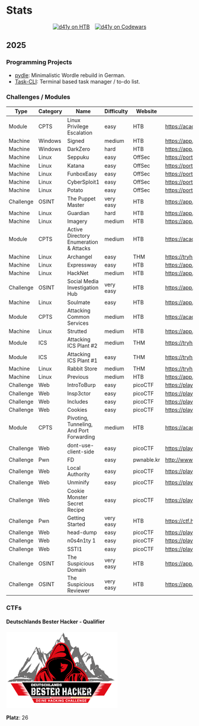 # Stats

<div align="center">
  <a href="https://app.hackthebox.com/profile/1846232" style="display:inline-block;margin-right:10px;">
    <img src="https://www.hackthebox.eu/badge/image/1846232" alt="d41y on HTB">
  </a>
  <a href="https://www.codewars.com/users/d41y" style="display:inline-block;">
    <img src="https://www.codewars.com/users/d41y/badges/large" alt="d41y on Codewars">
  </a>
</div>

## 2025

### Programming Projects

- <a href="https://github.com/d41y/pydle" target="_blank">pydle</a>: Minimalistic Wordle rebuild in German.
- <a href="https://github.com/d41y/Task-CLI" target="_blank">Task-CLI</a>: Terminal based task manager / to-do list.


### Challenges / Modules

| Type | Category | Name | Difficulty | Website | URL | Date |
| ---- | -------- | ---- | ---------- | ------- | --- | ---- |
| Module | CPTS | Linux Privilege Escalation | easy | HTB | https://academy.hackthebox.com/module/details/51 | 23.10.2025 | 
| Machine | Windows | Signed | medium | HTB | https://app.hackthebox.com/machines/775 | 12.10.2025 |
| Machine | Windows | DarkZero | hard | HTB | https://app.hackthebox.com/machines/754 | 05.10.2025 |
| Machine | Linux | Seppuku | easy | OffSec | https://portal.offsec.com/machine/seppuku-384 | 04.10.2025 |
| Machine | Linux | Katana | easy | OffSec | https://portal.offsec.com/machine/katana-344 | 04.10.2025 |
| Machine | Linux | FunboxEasy | easy | OffSec | https://portal.offsec.com/machine/cybersploit1-425 | 04.10.2025 |
| Machine | Linux | CyberSploit1 | easy | OffSec | https://portal.offsec.com/machine/funboxeasy-497 | 03.10.2025 |
| Machine | Linux | Potato | easy | OffSec | https://portal.offsec.com/machine/potato-445 | 03.10.2025 |
| Challenge | OSINT | The Puppet Master | very easy | HTB | https://app.hackthebox.com/challenges/977 | 01.10.2025 |
| Machine | Linux | Guardian | hard | HTB | https://app.hackthebox.com/machines/703 | 01.10.2025 |
| Machine | Linux | Imagery | medium | HTB | https://app.hackthebox.com/machines/751 | 30.09.2025 |
| Module | CPTS | Active Directory Enumeration & Attacks | medium | HTB | https://academy.hackthebox.com/module/details/143 | 27.09.2025 |
| Machine | Linux | Archangel | easy | THM | https://tryhackme.com/room/archangel | 26.09.2025 |
| Machine | Linux | Expressway | easy | HTB | https://app.hackthebox.com/machines/Expressway | 21.09.2025 |
| Machine | Linux | HackNet | medium | HTB | https://app.hackthebox.com/machines/HackNet | 20.09.2025 |
| Challenge | OSINT | Social Media Investigation Hub | very easy | HTB | https://app.hackthebox.com/challenges/975 | 14.09.2025 |
| Machine | Linux | Soulmate | easy | HTB | https://app.hackthebox.com/machines/Soulmate | 07.09.2025 |
| Module | CPTS | Attacking Common Services | medium | HTB | https://academy.hackthebox.com/module/details/116 | 04.09.2025 |
| Machine | Linux | Strutted | medium | HTB | https://app.hackthebox.com/machines/Strutted | 26.08.2025 |
| Module | ICS | Attacking ICS Plant #2 | medium | THM | https://tryhackme.com/room/attackingics2 | 25.08.2025 |
| Module | ICS | Attacking ICS Plant #1 | easy | THM | https://tryhackme.com/room/attackingics1 | 24.08.2025 |
| Machine | Linux | Rabbit Store | medium | THM | https://tryhackme.com/room/rabbitstore | 24.08.2025 |
| Machine | Linux | Previous | medium | HTB | https://app.hackthebox.com/machines/Previous | 23.08.2025 |
| Challenge | Web | IntroToBurp | easy | picoCTF | https://play.picoctf.org/practice/challenge/419 | 23.08.2025 |
| Challenge | Web | Insp3ctor | easy | picoCTF | https://play.picoctf.org/practice/challenge/18 | 23.08.2025 |
| Challenge | Web | Includes | easy | picoCTF | https://play.picoctf.org/practice/challenge/274 | 23.08.2025 |
| Challenge | Web | Cookies | easy | picoCTF | https://play.picoctf.org/practice/challenge/173 | 23.08.2025 |
| Module | CPTS | Pivoting, Tunneling, And Port Forwarding | medium | HTB | https://academy.hackthebox.com/module/details/158 | 23.08.2025 |
| Challenge | Web | dont-use-client-side | easy | picoCTF | https://play.picoctf.org/practice/challenge/66 | 22.08.2025 |
| Challenge | Pwn | FD | easy | pwnable.kr | http://www.pwnable.kr | 22.08.2025 |
| Challenge | Web | Local Authority | easy | picoCTF | https://play.picoctf.org/practice/challenge/278 | 21.08.2025 |
| Challenge | Web | Unminify | easy | picoCTF | https://play.picoctf.org/practice/challenge/426 | 21.08.2025 |
| Challenge | Web | Cookie Monster Secret Recipe | easy | picoCTF | https://play.picoctf.org/practice/challenge/469 | 21.08.2025 | 
| Challenge | Pwn | Getting Started | very easy | HTB | https://ctf.hackthebox.com/event/1434 | 21.08.2025 | 
| Challenge | Web | head-dump | easy | picoCTF | https://play.picoctf.org/practice/challenge/476 | 20.08.2025 |
| Challenge | Web | n0s4n1ty 1 | easy | picoCTF | https://play.picoctf.org/practice/challenge/482 | 20.08.2025 |
| Challenge | Web | SSTI1 | easy | picoCTF | https://play.picoctf.org/practice/challenge/492 | 20.08.2025 |
| Challenge | OSINT | The Suspicious Domain | very easy | HTB| https://app.hackthebox.com/challenges/973 | 20.08.2025 |
| Challenge | OSINT | The Suspicious Reviewer | very easy | HTB| https://app.hackthebox.com/challenges/972 | 20.08.2025 |

### CTFs

#### Deutschlands Bester Hacker - Qualifier

<a href="https://github.com/d41y" target="_blank">
  <img src="./ctf_logos/dbh2025.png" alt="dbh2025" width="300">
</a>

**Platz**: 26
